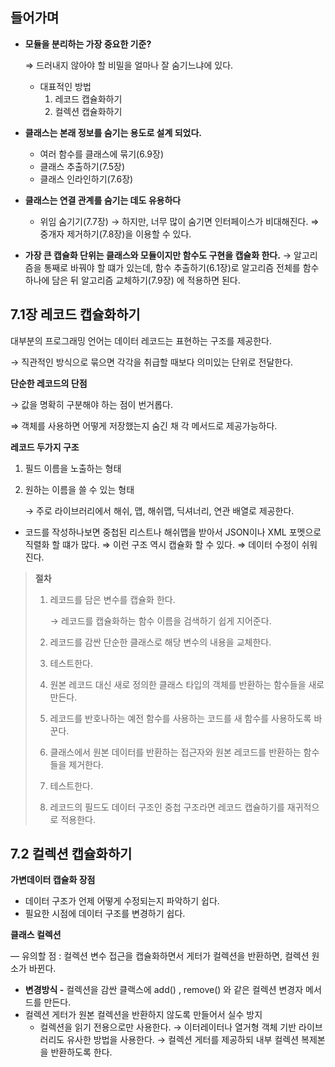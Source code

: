 ## 들어가며

- **모듈을 분리하는 가장 중요한 기준?**

  ⇒ 드러내지 않아야 할 비밀을 얼마나 잘 숨기느냐에 있다.

  - 대표적인 방법
    1. 레코드 캡슐화하기
    2. 컬렉션 캡슐화하기

- **클래스는 본래 정보를 숨기는 용도로 설계 되었다.**

  - 여러 함수를 클래스에 묶기(6.9장)
  - 클래스 추출하기(7.5장)
  - 클래스 인라인하기(7.6장)

- **클래스는 연결 관계를 숨기는 데도 유용하다**

  - 위임 숨기기(7.7장)
    → 하지만, 너무 많이 숨기면 인터페이스가 비대해진다.
    ⇒ 중개자 제거하기(7.8장)을 이용할 수 있다.

- **가장 큰 캡슐화 단위는 클래스와 모듈이지만 함수도 구현을 캡슐화 한다.**
  → 알고리즘을 통째로 바꿔야 할 떄가 있는데, 함수 추출하기(6.1장)로 알고리즘 전체를 함수 하나에 담은 뒤 알고리즘 교체하기(7.9장) 에 적용하면 된다.

## 7.1장 레코드 캡슐화하기

대부분의 프로그래밍 언어는 데이터 레코드는 표현하는 구조를 제공한다.

→ 직관적인 방식으로 묶으면 각각을 취급할 때보다 의미있는 단위로 전달한다.

**단순한 레코드의 단점**

→ 값을 명확히 구분해야 하는 점이 번거롭다.

⇒ 객체를 사용하면 어떻게 저장했는지 숨긴 채 각 메서드로 제공가능하다.

**레코드 두가지 구조**

1. 필드 이름을 노출하는 형태
2. 원하는 이름을 쓸 수 있는 형태

   → 주로 라이브러리에서 해쉬, 맵, 해쉬맵, 딕셔너리, 연관 배열로 제공한다.

- 코드를 작성하나보면 중첩된 리스트나 해쉬맵을 받아서 JSON이나 XML 포멧으로 직렬화 할 떄가 많다.
  ⇒ 이런 구조 역시 캡슐화 할 수 있다.
  ⇒ 데이터 수정이 쉬워진다.

> **절차**
>
> 1. 레코드를 담은 변수를 캡슐화 한다.
>
>    → 레코드를 캡슐화하는 함수 이름을 검색하기 쉽게 지어준다.
>
> 2. 레코드를 감싼 단순한 클래스로 해당 변수의 내용을 교체한다.
> 3. 테스트한다.
> 4. 원본 레코드 대신 새로 정의한 클래스 타입의 객체를 반환하는 함수들을 새로 만든다.
> 5. 레코드를 반호나하는 예전 함수를 사용하는 코드를 새 함수를 사용하도록 바꾼다.
> 6. 클래스에서 원본 데이터를 반환하는 접근자와 원본 레코드를 반환하는 함수들을 제거한다.
> 7. 테스트한다.
> 8. 레코드의 필드도 데이터 구조인 중첩 구조라면 레코드 캡슐하기를 재귀적으로 적용한다.

## 7.2 컬렉션 캡슐화하기

**가변데이터 캡슐화 장점**

- 데이터 구조가 언제 어떻게 수정되는지 파악하기 쉽다.
- 필요한 시점에 데이터 구조를 변경하기 쉽다.

**클래스 컬렉션**

— 유의할 점 : 컬렉션 변수 접근을 캡슐화하면서 게터가 컬렉션을 반환하면, 컬렉션 원소가 바뀐다.

- **변경방식 -** 컬렉션을 감싼 클랙스에 add() , remove() 와 같은 컬렉션 변경자 메서드를 만든다.
- 컬렉션 게터가 원본 컬렉션을 반환하지 않도록 만들어서 실수 방지
  - 컬렉션을 읽기 전용으로만 사용한다.
    → 이터레이터나 열거형 객체 기반 라이브러리도 유사한 방법을 사용한다.
    → 컬렉션 게터를 제공하되 내부 컬렉션 복제본을 반환하도록 한다.
